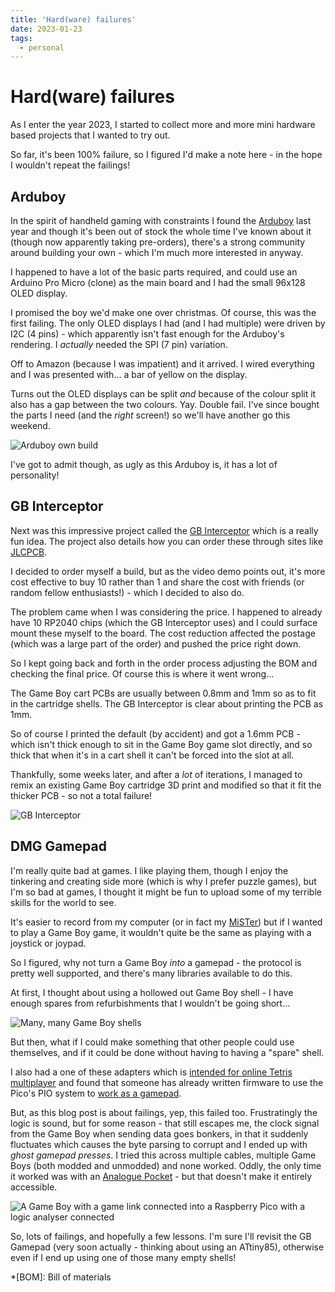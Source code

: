 ```yaml
---
title: 'Hard(ware) failures'
date: 2023-01-23
tags:
  - personal
---
```


# Hard(ware) failures

As I enter the year 2023, I started to collect more and more mini hardware based projects that I wanted to try out.

So far, it's been 100% failure, so I figured I'd make a note here - in the hope I wouldn't repeat the failings!

<!--more-->

## Arduboy

In the spirit of handheld gaming with constraints I found the [Arduboy](https://www.arduboy.com/) last year and though it's been out of stock the whole time I've known about it (though now apparently taking pre-orders), there's a strong community around building your own - which I'm much more interested in anyway.

I happened to have a lot of the basic parts required, and could use an Arduino Pro Micro (clone) as the main board and I had the small 96x128 OLED display.

I promised the boy we'd make one over christmas. Of course, this was the first failing. The only OLED displays I had (and I had multiple) were driven by I2C (4 pins) - which apparently isn't fast enough for the Arduboy's rendering. I _actually_ needed the SPI (7 pin) variation.

Off to Amazon (because I was impatient) and it arrived. I wired everything and I was presented with… a bar of yellow on the display.

Turns out the OLED displays can be split _and_ because of the colour split it also has a gap between the two colours. Yay. Double fail. I've since bought the parts I need (and the _right_ screen!) so we'll have another go this weekend.

![Arduboy own build](/images/arduboy-v1.jpg)

I've got to admit though, as ugly as this Arduboy is, it has a lot of personality!

## GB Interceptor

Next was this impressive project called the [GB Interceptor](https://there.oughta.be/a/game-boy-capture-cartridge) which is a really fun idea. The project also details how you can order these through sites like [JLCPCB](https://jlcpcb.com/).

I decided to order myself a build, but as the video demo points out, it's more cost effective to buy 10 rather than 1 and share the cost with friends (or random fellow enthusiasts!) - which I decided to also do.

The problem came when I was considering the price. I happened to already have 10 RP2040 chips (which the GB Interceptor uses) and I could surface mount these myself to the board. The cost reduction affected the postage (which was a large part of the order) and pushed the price right down.

So I kept going back and forth in the order process adjusting the BOM and checking the final price. Of course this is where it went wrong…

The Game Boy cart PCBs are usually between 0.8mm and 1mm so as to fit in the cartridge shells. The GB Interceptor is clear about printing the PCB as 1mm.

So of course I printed the default (by accident) and got a 1.6mm PCB - which isn't thick enough to sit in the Game Boy game slot directly, and so thick that when it's in a cart shell it can't be forced into the slot at all.

Thankfully, some weeks later, and after a _lot_ of iterations, I managed to remix an existing Game Boy cartridge 3D print and modified so that it fit the thicker PCB - so not a total failure!

![GB Interceptor](/images/gb-interceptor.jpg)

## DMG Gamepad

I'm really quite bad at games. I like playing them, though I enjoy the tinkering and creating side more (which is why I prefer puzzle games), but I'm so bad at games, I thought it might be fun to upload some of my terrible skills for the world to see.

It's easier to record from my computer (or in fact my [MiSTer](https://mister-devel.github.io/MkDocs_MiSTer/)) but if I wanted to play a Game Boy game, it wouldn't quite be the same as playing with a joystick or joypad.

So I figured, why not turn a Game Boy _into_ a gamepad - the protocol is pretty well supported, and there's many libraries available to do this.

At first, I thought about using a hollowed out Game Boy shell - I have enough spares from refurbishments that I wouldn't be going short…

![Many, many Game Boy shells](/images/gameboy-shells.jpg)

But then, what if I could make something that other people could use themselves, and if it could be done without having to having a "spare" shell.

I also had a one of these adapters which is [intended for online Tetris multiplayer](https://www.youtube.com/watch?v=KtHu693wE9o) and found that someone has already written firmware to use the Pico's PIO system to [work as a gamepad](https://github.com/marian-m12l/gb-link-gamepad-firmware).

But, as this blog post is about failings, yep, this failed too. Frustratingly the logic is sound, but for some reason - that still escapes me, the clock signal from the Game Boy when sending data goes bonkers, in that it suddenly fluctuates which causes the byte parsing to corrupt and I ended up with _ghost gamepad presses_. I tried this across multiple cables, multiple Game Boys (both modded and unmodded) and none worked. Oddly, the only time it worked was with an [Analogue Pocket](https://www.analogue.co/pocket) - but that doesn't make it entirely accessible.

![A Game Boy with a game link connected into a Raspberry Pico with a logic analyser connected](/images/gb-gamepad-fail.jpg)

So, lots of failings, and hopefully a few lessons. I'm sure I'll revisit the GB Gamepad (very soon actually - thinking about using an ATtiny85), otherwise even if I end up using one of those many empty shells!

*[BOM]: Bill of materials
